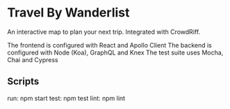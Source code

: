 # Travel By Wanderlist

An interactive map to plan your next trip. Integrated with CrowdRiff.

The frontend is configured with React and Apollo Client
The backend is configured with Node (Koa), GraphQL and Knex
The test suite uses Mocha, Chai and Cypress

## Scripts
run: npm start
test: npm test
lint: npm lint
